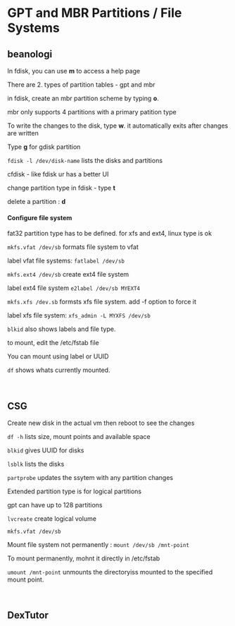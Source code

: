 # GPT and MBR Partitions / File Systems

## beanologi

In fdisk, you can use **m** to access a help page 

There are 2. types of partition tables - gpt and mbr 

in fdisk, create an mbr partition scheme by typing **o**. 

mbr only supports 4 partitions with a primary patition type

To write the changes to the disk, type **w**. it automatically exits after changes are written 

Type **g** for gdisk partition

`fdisk -l /dev/disk-name` lists the disks and partitions 

cfdisk - like fdisk ur has a better UI 

change partition type in fdisk - type **t** 

delete a partition : **d** 

#### Configure file system

fat32 partition type has to be defined. for xfs and ext4, linux type is ok

`mkfs.vfat /dev/sb` formats file system to vfat

label vfat file systems: `fatlabel /dev/sb`

`mkfs.ext4 /dev/sb` create ext4 file system

label ext4 file system `e2label /dev/sb MYEXT4`

`mkfs.xfs /dev.sb` formsts xfs file system. add -f option to force it

label xfs file system: `xfs_admin -L MYXFS /dev/sb`

`blkid` also shows labels and file type. 

to mount, edit the /etc/fstab file

You can mount using label or UUID 

`df` shows whats currently mounted. 

<br>

## CSG 

Create new disk in the actual vm then reboot to see the changes 

`df -h` lists size, mount points and available space 

`blkid` gives UUID for disks

`lsblk` lists the disks

`partprobe` updates the ssytem with any partition changes 

Extended partition type is for logical partitions 

gpt can have up to 128 partitions

`lvcreate` create logical volume 

`mkfs.vfat /dev/sb`

Mount file system not permanently : `mount /dev/sb /mnt-point`

To mount permanently, mohnt it directly in /etc/fstab

`umount /mnt-point` unmounts the directoryiss mounted to the specified mount point. 

<br>

## DexTutor 





